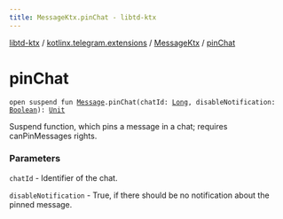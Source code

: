 ```yaml
---
title: MessageKtx.pinChat - libtd-ktx
---
```


[libtd-ktx](../../index.html) / [kotlinx.telegram.extensions](../index.html) / [MessageKtx](index.html) / [pinChat](./pin-chat.html)

# pinChat

`open suspend fun `[`Message`](https://tdlibx.github.io/td/docs/org/drinkless/td/libcore/telegram/TdApi/Message.html)`.pinChat(chatId: `[`Long`](https://kotlinlang.org/api/latest/jvm/stdlib/kotlin/-long/index.html)`, disableNotification: `[`Boolean`](https://kotlinlang.org/api/latest/jvm/stdlib/kotlin/-boolean/index.html)`): `[`Unit`](https://kotlinlang.org/api/latest/jvm/stdlib/kotlin/-unit/index.html)

Suspend function, which pins a message in a chat; requires canPinMessages rights.

### Parameters

`chatId` - Identifier of the chat.

`disableNotification` - True, if there should be no notification about the pinned message.